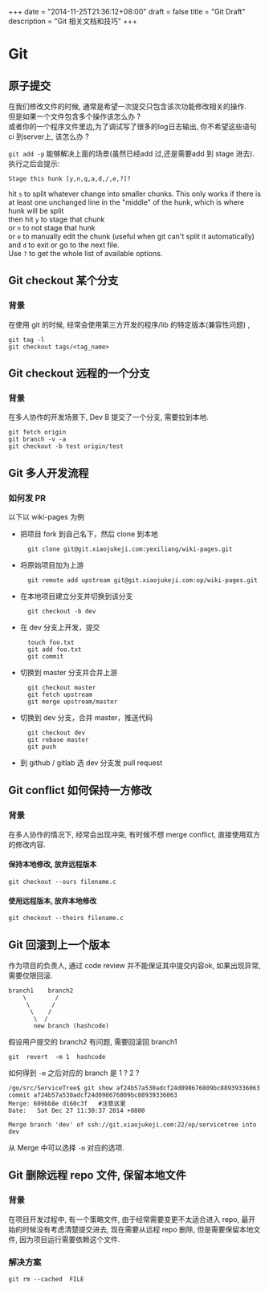 +++
date = "2014-11-25T21:36:12+08:00"
draft = false
title = "Git Draft"
description = "Git 相关文档和技巧"
+++

# Git  
## 原子提交  

在我们修改文件的时候, 通常是希望一次提交只包含该次功能修改相关的操作.   
但是如果一个文件包含多个操作该怎么办 ?   
或者你的一个程序文件里边,为了调试写了很多的log日志输出, 你不希望这些语句ci 到server上, 该怎么办 ?   
  
`git add -p` 能够解决上面的场景(虽然已经add 过,还是需要add 到 stage 进去).   
执行之后会提示: 

    Stage this hunk [y,n,q,a,d,/,e,?]?
    
hit `s` to split whatever change into smaller chunks. This only works if there is at least one unchanged line in the "middle" of the hunk, which is where hunk will be split  
then hit `y` to stage that chunk  
or `n` to not stage that hunk  
or `e` to manually edit the chunk (useful when git can't split it automatically)  
and `d` to exit or go to the next file.  
Use `?` to get the whole list of available options.

<!--more-->


## Git checkout 某个分支
### 背景  
在使用 git 的时候, 经常会使用第三方开发的程序/lib 的特定版本(兼容性问题) ,  

	git tag -l
	git checkout tags/<tag_name> 
	
## Git checkout 远程的一个分支
### 背景
在多人协作的开发场景下, Dev B 提交了一个分支, 需要拉到本地.   
	
	git fetch origin 
	git branch -v -a 
	git checkout -b test origin/test
	
## Git 多人开发流程

### 如何发 PR

以下以 wiki-pages 为例

* 把项目 fork 到自己名下，然后 clone 到本地

        git clone git@git.xiaojukeji.com:yexiliang/wiki-pages.git

* 将原始项目加为上游

        git remote add upstream git@git.xiaojukeji.com:op/wiki-pages.git

* 在本地项目建立分支并切换到该分支

        git checkout -b dev

* 在 dev 分支上开发，提交

        touch foo.txt
        git add foo.txt
        git commit

* 切换到 master 分支并合并上游

        git checkout master
        git fetch upstream
        git merge upstream/master

* 切换到 dev 分支，合并 master，推送代码

        git checkout dev
        git rebase master
        git push

* 到 github / gitlab 选 dev 分支发 pull request


## Git conflict 如何保持一方修改
### 背景
在多人协作的情况下, 经常会出现冲突, 有时候不想 merge conflict, 直接使用双方的修改内容.     
####  保持本地修改, 放弃远程版本

    git checkout --ours filename.c
    
 
#### 使用远程版本, 放弃本地修改    

    git checkout --theirs filename.c
    
## Git 回滚到上一个版本
作为项目的负责人, 通过 code review 并不能保证其中提交内容ok, 如果出现异常, 需要仅限回滚. 

	branch1    branch2
	    \        /
	     \      /
	      \    /
	       \  /
	       new branch (hashcode)
	      
假设用户提交的 branch2  有问题, 需要回滚回 branch1

	git  revert  -m 1  hashcode
	
如何得到 `-m` 之后对应的 branch  是  1 ? 2 ? 

	/go/src/ServiceTree$ git show af24b57a530adcf24d098676809bc88939336063  
	commit af24b57a530adcf24d098676809bc88939336063  
	Merge: 609bb8e d160c3f   #注意这里
	Date:   Sat Dec 27 11:30:37 2014 +0800   

    Merge branch 'dev' of ssh://git.xiaojukeji.com:22/op/servicetree into dev

从 Merge 中可以选择 `-m` 对应的选项. 

## Git 删除远程 repo 文件, 保留本地文件
### 背景  
在项目开发过程中, 有一个策略文件, 由于经常需要变更不太适合进入 repo, 最开始的时候没有考虑清楚提交进去,  现在需要从远程 repo 删除, 但是需要保留本地文件, 因为项目运行需要依赖这个文件. 

### 解决方案  

    git rm --cached  FILE